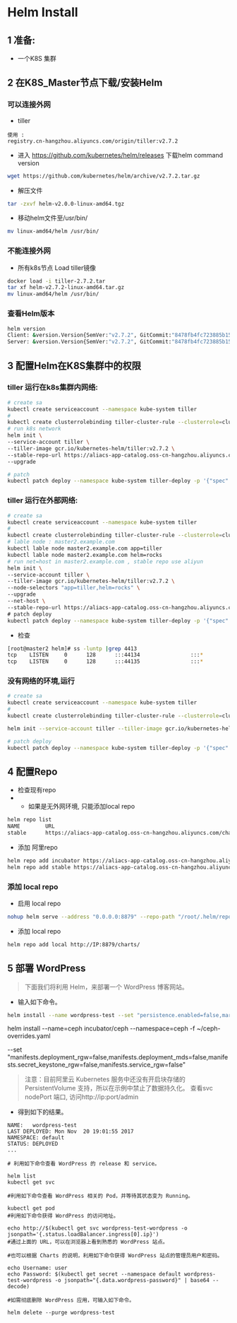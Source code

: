 # Helm Install 

## 1 准备:

* 一个K8S 集群

## 2 在K8S_Master节点下载/安装Helm 

### 可以连接外网
* tiller 
``` 
使用 :
registry.cn-hangzhou.aliyuncs.com/origin/tiller:v2.7.2
```
* 进入 https://github.com/kubernetes/helm/releases 下载helm command version
``` bash
wget https://github.com/kubernetes/helm/archive/v2.7.2.tar.gz 
```
* 解压文件
``` bash
tar -zxvf helm-v2.0.0-linux-amd64.tgz
```
* 移动helm文件至/usr/bin/
``` bash
mv linux-amd64/helm /usr/bin/
```


### 不能连接外网
* 所有k8s节点  Load tiller镜像
``` bash
docker load -i tiller-2.7.2.tar
tar xf helm-v2.7.2-linux-amd64.tar.gz 
mv linux-amd64/helm /usr/bin/
```

### 查看Helm版本
``` bash
helm version
Client: &version.Version{SemVer:"v2.7.2", GitCommit:"8478fb4fc723885b155c924d1c8c410b7a9444e6", GitTreeState:"clean"}
Server: &version.Version{SemVer:"v2.7.2", GitCommit:"8478fb4fc723885b155c924d1c8c410b7a9444e6", GitTreeState:"clean"}
```


## 3 配置Helm在K8S集群中的权限

### tiller 运行在k8s集群内网络:
``` bash 
# create sa
kubectl create serviceaccount --namespace kube-system tiller
# 
kubectl create clusterrolebinding tiller-cluster-rule --clusterrole=cluster-admin --serviceaccount=kube-system:tiller
# run k8s network
helm init \
--service-account tiller \
--tiller-image gcr.io/kubernetes-helm/tiller:v2.7.2 \
--stable-repo-url https://aliacs-app-catalog.oss-cn-hangzhou.aliyuncs.com/charts/ \
--upgrade

# patch 
kubectl patch deploy --namespace kube-system tiller-deploy -p '{"spec":{"template":{"spec":{"serviceAccount":"tiller"}}}}'
```
### tiller 运行在外部网络:

```bash
# create sa
kubectl create serviceaccount --namespace kube-system tiller
# 
kubectl create clusterrolebinding tiller-cluster-rule --clusterrole=cluster-admin --serviceaccount=kube-system:tiller
# lable node : master2.example.com 
kubectl lable node master2.example.com app=tiller
kubectl lable node master2.example.com helm=rocks
# run net=host in master2.example.com , stable repo use aliyun 
helm init \
--service-account tiller \
--tiller-image gcr.io/kubernetes-helm/tiller:v2.7.2 \
--node-selectors "app=tiller,helm=rocks" \
--upgrade
--net-host \
--stable-repo-url https://aliacs-app-catalog.oss-cn-hangzhou.aliyuncs.com/charts/ \
# patch deploy
kubectl patch deploy --namespace kube-system tiller-deploy -p '{"spec":{"template":{"spec":{"serviceAccount":"tiller"}}}}'
```
* 检查
``` bash
[root@master2 helm]# ss -luntp |grep 4413
tcp    LISTEN     0      128      :::44134                :::*                   users:(("tiller",pid=63270,fd=3))
tcp    LISTEN     0      128      :::44135                :::*                   users:(("tiller",pid=63270,fd=5))
``` 

### 没有网络的环境,运行

``` bash
# create sa
kubectl create serviceaccount --namespace kube-system tiller
# 
kubectl create clusterrolebinding tiller-cluster-rule --clusterrole=cluster-admin --serviceaccount=kube-system:tiller

helm init --service-account tiller --tiller-image gcr.io/kubernetes-helm/tiller:v2.7.2 --skip-refresh

# patch deploy
kubectl patch deploy --namespace kube-system tiller-deploy -p '{"spec":{"template":{"spec":{"serviceAccount":"tiller"}}}}'
```

## 4 配置Repo 

* 检查现有repo
* * 如果是无外网环境, 只能添加local repo 
``` bash
helm repo list 
NAME     	URL                                                                      
stable   	https://aliacs-app-catalog.oss-cn-hangzhou.aliyuncs.com/charts/  
```

* 添加 阿里repo 
``` bash
helm repo add incubator https://aliacs-app-catalog.oss-cn-hangzhou.aliyuncs.com/charts-incubator/
helm repo add stable https://aliacs-app-catalog.oss-cn-hangzhou.aliyuncs.com/charts/
```


###  添加 local repo 
* 启用 local repo 
``` bash
nohup helm serve --address "0.0.0.0:8879" --repo-path "/root/.helm/repository/local" & 
```
* 添加 local repo 
``` bash
helm repo add local http://IP:8879/charts/
```

## 5 部署 WordPress
> 下面我们将利用 Helm，来部署一个 WordPress 博客网站。

* 输入如下命令。
``` bash
helm install --name wordpress-test --set "persistence.enabled=false,mariadb.persistence.enabled=false" stable/wordpress
```
helm install --name=ceph incubator/ceph --namespace=ceph -f ~/ceph-overrides.yaml

--set "manifests.deployment_rgw=false,manifests.deployment_mds=false,manifests.secret_keystone_rgw=false,manifests.service_rgw=false" 

> 注意：目前阿里云 Kubernetes 服务中还没有开启块存储的 PersistentVolume 支持，所以在示例中禁止了数据持久化。
> 查看svc nodePort 端口, 访问http://ip:port/admin 

* 得到如下的结果。
```
NAME:   wordpress-test
LAST DEPLOYED: Mon Nov  20 19:01:55 2017
NAMESPACE: default
STATUS: DEPLOYED
...

# 利用如下命令查看 WordPress 的 release 和 service。

helm list
kubectl get svc

#利用如下命令查看 WordPress 相关的 Pod，并等待其状态变为 Running。

kubectl get pod
#利用如下命令获得 WordPress 的访问地址。

echo http://$(kubectl get svc wordpress-test-wordpress -o jsonpath='{.status.loadBalancer.ingress[0].ip}')
#通过上面的 URL，可以在浏览器上看到熟悉的 WordPress 站点。

#也可以根据 Charts 的说明，利用如下命令获得 WordPress 站点的管理员用户和密码。

echo Username: user
echo Password: $(kubectl get secret --namespace default wordpress-test-wordpress -o jsonpath="{.data.wordpress-password}" | base64 --decode)

#如需彻底删除 WordPress 应用，可输入如下命令。

helm delete --purge wordpress-test
```